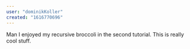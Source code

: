 ```yaml
---
user: "dominikKoller"
created: "1616770696"
---
```


Man I enjoyed my recursive broccoli in the second tutorial. This is really cool stuff.
